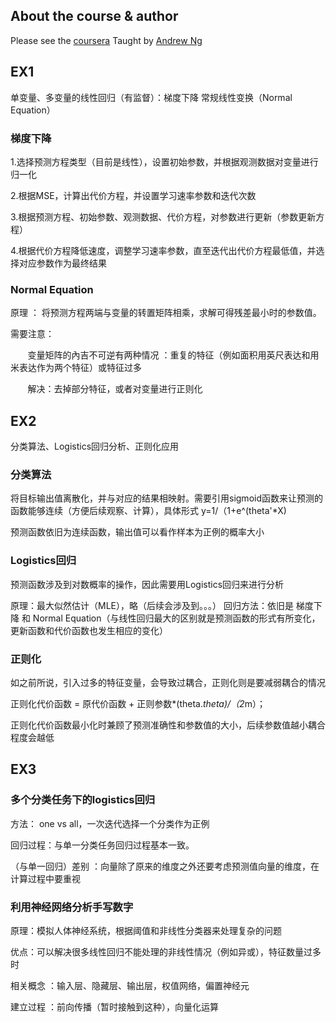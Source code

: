 

## About the course & author

Please see the [coursera](https://www.coursera.org/learn/machine-learning/home/info/README.md)
Taught by [Andrew Ng](https://www.coursera.org/instructor/andrewng/README.md)

## EX1
单变量、多变量的线性回归（有监督）：梯度下降  常规线性变换（Normal Equation）


### 梯度下降

1.选择预测方程类型（目前是线性），设置初始参数，并根据观测数据对变量进行归一化

2.根据MSE，计算出代价方程，并设置学习速率参数和迭代次数

3.根据预测方程、初始参数、观测数据、代价方程，对参数进行更新（参数更新方程）

4.根据代价方程降低速度，调整学习速率参数，直至迭代出代价方程最低值，并选择对应参数作为最终结果

### Normal Equation

原理 ： 将预测方程两端与变量的转置矩阵相乘，求解可得残差最小时的参数值。

需要注意：
    
        变量矩阵的內吉不可逆有两种情况 ：重复的特征（例如面积用英尺表达和用米表达作为两个特征）或特征过多
        
        解决：去掉部分特征，或者对变量进行正则化


## EX2
分类算法、Logistics回归分析、正则化应用

### 分类算法

将目标输出值离散化，并与对应的结果相映射。需要引用sigmoid函数来让预测的函数能够连续（方便后续观察、计算），具体形式 y=1/（1+e^(theta'*X)

预测函数依旧为连续函数，输出值可以看作样本为正例的概率大小

### Logistics回归

预测函数涉及到对数概率的操作，因此需要用Logistics回归来进行分析

原理：最大似然估计（MLE），略（后续会涉及到。。。）
回归方法：依旧是 梯度下降 和 Normal Equation（与线性回归最大的区别就是预测函数的形式有所变化，更新函数和代价函数也发生相应的变化）

### 正则化

如之前所说，引入过多的特征变量，会导致过耦合，正则化则是要减弱耦合的情况

正则化代价函数 = 原代价函数 + 正则参数*(theta.*theta)/（2*m）；

正则化代价函数最小化时兼顾了预测准确性和参数值的大小，后续参数值越小耦合程度会越低

## EX3

### 多个分类任务下的logistics回归

方法： one vs all，一次迭代选择一个分类作为正例

回归过程：与单一分类任务回归过程基本一致。

（与单一回归）差别 ：向量除了原来的维度之外还要考虑预测值向量的维度，在计算过程中要重视

### 利用神经网络分析手写数字

原理：模拟人体神经系统，根据阈值和非线性分类器来处理复杂的问题

优点：可以解决很多线性回归不能处理的非线性情况（例如异或），特征数量过多时

相关概念 ：输入层、隐藏层、输出层，权值网络，偏置神经元

建立过程 ：前向传播（暂时接触到这种），向量化运算
